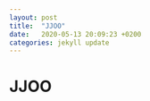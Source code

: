 ```yaml
---
layout: post
title:  "JJOO"
date:   2020-05-13 20:09:23 +0200
categories: jekyll update
---
```


# JJOO
